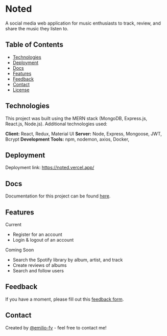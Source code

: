 # Noted
A social media web application for music enthusiasts to track, review, and share the music they listen to. 

## Table of Contents
* [Technologies](#technologies)
* [Deployment](#deployment)
* [Docs](#docs)
* [Features](#features)
* [Feedback](#feedback)
* [Contact](#contact)
* [License](#license)

## Technologies
This project was built using the MERN stack (MongoDB, Express.js, React.js, Node.js). Additional technologies used:

**Client:** React, Redux, Material UI
**Server:** Node, Express, Mongoose, JWT, Bcrypt
**Development Tools:** npm, nodemon, axios, Docker, 

## Deployment
Deployment link: https://noted.vercel.app/

## Docs
Documentation for this project can be found [here](https://www.notion.so/817e1a54ad1f444b9e7d17b2789dd272?v=0b306907583c460ea2e95a1a30e96663&pvs=4).

## Features
Current
- Register for an account
- Login & logout of an account

Coming Soon
- Search the Spotify library by album, artist, and track
- Create reviews of albums
- Search and follow users

## Feedback
If you have a moment, please fill out this [feedback form](https://forms.gle/kDwecbB38me6jtVn6).

## Contact
Created by [@emilio-fv](https://github.com/emilio-fv) - feel free to contact me!